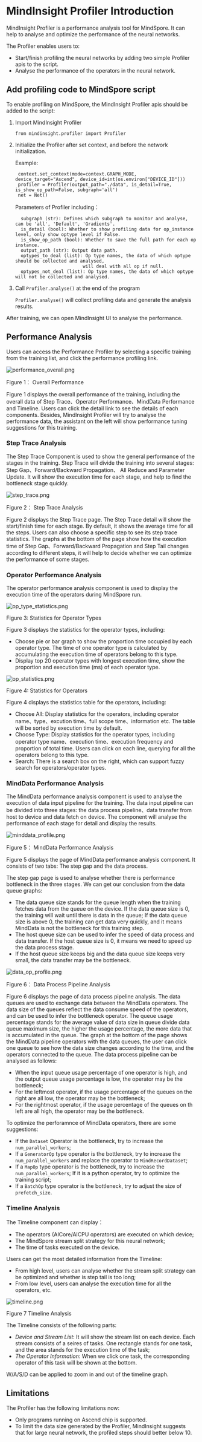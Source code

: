 # MindInsight Profiler Introduction

MindInsight Profiler is a performance analysis tool for MindSpore. It can help to analyse and optimize the performance of the neural networks.

The Profiler enables users to:

* Start/finish profiling the neural networks by adding two simple Profiler apis to the script.
* Analyse the performance of the operators in the neural network. 

## Add profiling code to MindSpore script

To enable profiling on MindSpore, the MindInsight Profiler apis should be added to the script:

1. Import MindInsight Profiler
    ```
    from mindinsight.profiler import Profiler
    ```
2. Initialize the Profiler after set context, and before the network initialization.  

    Example:
        
        context.set_context(mode=context.GRAPH_MODE, device_target="Ascend", device_id=int(os.environ["DEVICE_ID"]))
        profiler = Profiler(output_path="./data", is_detail=True, is_show_op_path=False, subgraph='all')
        net = Net()
        
    Parameters of Profiler including：
    
         subgraph (str): Defines which subgraph to monitor and analyse, can be 'all', 'Default', 'Gradients'.
         is_detail (bool): Whether to show profiling data for op_instance level, only show optype level if False.
         is_show_op_path (bool): Whether to save the full path for each op instance.
         output_path (str): Output data path.
         optypes_to_deal (list): Op type names, the data of which optype should be collected and analysed,
                                will deal with all op if null.
         optypes_not_deal (list): Op type names, the data of which optype will not be collected and analysed.

3. Call ```Profiler.analyse()``` at the end of the program

    ```Profiler.analyse()``` will collect profiling data and generate the analysis results.

After training, we can open MindInsight UI to analyse the performance.

## Performance Analysis

Users can access the Performance Profiler by selecting a specific training from the training list, and click the performance profiling link.

![performance_overall.png](./images/performance_overall.png)

Figure 1： Overall Performance

Figure 1 displays the overall performance of the training, including the overall data of Step Trace、Operator Performance、MindData Performance and Timeline.
Users can click the detail link to see the details of each components. Besides, MindInsight Profiler will try to analyse the performance data, the assistant on the left 
will show performance tuning suggestions for this training.

### Step Trace Analysis

The Step Trace Component is used to show the general performance of the stages in the training. Step Trace will divide the training into several stages:
Step Gap、Forward/Backward Propagation、 All Reduce and Parameter Update. It will show the execution time for each stage, and help to find the bottleneck
stage quickly.

![step_trace.png](./images/step_trace.png)

Figure 2： Step Trace Analysis

Figure 2 displays the Step Trace page. The Step Trace detail will show the start/finish time for each stage. By default, it shows the average time for all the steps. Users
can also choose a specific step to see its step trace statistics. The graphs at the bottom of the page show how the execution time of Step Gap、Forward/Backward Propagation and
Step Tail changes according to different steps, it will help to decide whether we can optimize the performance of some stages. 

### Operator Performance Analysis

The operator performance analysis component is used to display the execution time of the operators during MindSpore run.
 
 ![op_type_statistics.png](./images/op_type_statistics.PNG)
 
Figure 3: Statistics for Operator Types
 
Figure 3 displays the statistics for the operator types, including:
 
- Choose pie or bar graph to show the proportion time occupied by each operator type. The time of one operator type is calculated by accumulating the execution time of operators belong to this type.   
- Display top 20 operator types with longest execution time, show the proportion and execution time (ms) of each operator type.

![op_statistics.png](./images/op_statistics.PNG)

Figure 4: Statistics for Operators

Figure 4 displays the statistics table for the operators, including:

- Choose All: Display statistics for the operators, including operator name、type、excution time、full scope time、information etc. The table will be sorted by execution time by default.
- Choose Type: Display statistics for the operator types, including operator type name、execution time、execution frequency and proportion of total time. Users can click on each line, querying for all the operators belong to this type.
- Search: There is a search box on the right, which can support fuzzy search for operators/operator types.

### MindData Performance Analysis

The MindData performance analysis component is used to analyse the execution of data input pipeline for the training. The data input pipeline can be divided into three stages:
the data process pipeline、data transfer from host to device and data fetch on device. The component will analyse the performance of each stage for detail and display the results. 

![minddata_profile.png](./images/minddata_profile.png)

Figure 5： MindData Performance Analysis

Figure 5 displays the page of MindData performance analysis component. It consists of two tabs: The step gap and the data process.

The step gap page is used to analyse whether there is performance bottleneck in the three stages. We can get our conclusion from the data queue graphs:

- The data queue size stands for the queue length when the training fetches data from the queue on the device. If the data queue size is 0, the training will wait until there is data in
the queue; If the data queue size is above 0, the training can get data very quickly, and it means MindData is not the bottleneck for this training step.
- The host queue size can be used to infer the speed of data process and data transfer. If the host queue size is 0, it means we need to speed up the data process stage.
- If the host queue size keeps big and the data queue size keeps very small, the data transfer may be the bottleneck.    

![data_op_profile.png](./images/data_op_profile.png)

Figure 6： Data Process Pipeline Analysis

Figure 6 displays the page of data process pipeline analysis. The data queues are used to exchange data between the MindData operators. The data size of the queues reflect the
data consume speed of the operators, and can be used to infer the bottleneck operator. The queue usage percentage stands for the average value of data size in queue divide data queue maximum size, the higher
the usage percentage, the more data that is accumulated in the queue. The graph at the bottom of the page shows the MindData pipeline operators with the data queues, the user can click one queue to see how
the data size changes according to the time, and the operators connected to the queue. The data process pipeline can be analysed as follows:

- When the input queue usage percentage of one operator is high, and the output queue usage percentage is low, the operator may be the bottleneck;
- For the leftmost operator, if the usage percentage of the queues on the right are all low, the operator may be the bottleneck;
- For the rightmost operator, if the usage percentage of the queues on th left are all high, the operator may be the bottleneck. 

To optimize the perforamnce of MindData operators, there are some suggestions:

- If the `Dataset` Operator is the bottleneck, try to increase the `num_parallel_workers`;
- If a `GeneratorOp` type operator is the bottleneck, try to increase the `num_parallel_workers` and replace the operator to `MindRecordDataset`;
- If a `MapOp` type operator is the bottleneck, try to increase the `num_parallel_workers`; If it is a python operator, try to optimize the training script;
- If a `BatchOp` type operator is the bottleneck, try to adjust the size of `prefetch_size`. 

### Timeline Analysis

The Timeline component can display：

- The operators (AICore/AICPU operators) are executed on which device;
- The MindSpore stream split strategy for this neural network;
- The time of tasks executed on the device.

Users can get the most detailed information from the Timeline:

- From high level, users can analyse whether the stream split strategy can be optimized and whether is step tail is too long;
- From low level, users can analyse the execution time for all the operators, etc.

![timeline.png](./images/timeline.png)

Figure 7 Timeline Analysis

The Timeline consists of the following parts:

- *Device and Stream List*: It will show the stream list on each device. Each stream consists of a seires of tasks. One rectangle stands for one task, and the area stands for the execution time of the task;
- *The Operator Information*: When we click one task, the corresponding operator of this task will be shown at the bottom. 

W/A/S/D can be applied to zoom in and out of the timeline graph.

## Limitations

The Profiler has the following limitations now:

* Only programs running on Ascend chip is supported.
* To limit the data size generated by the Profiler, MindInsight suggests that for large neural network, the profiled steps should better below 10.
